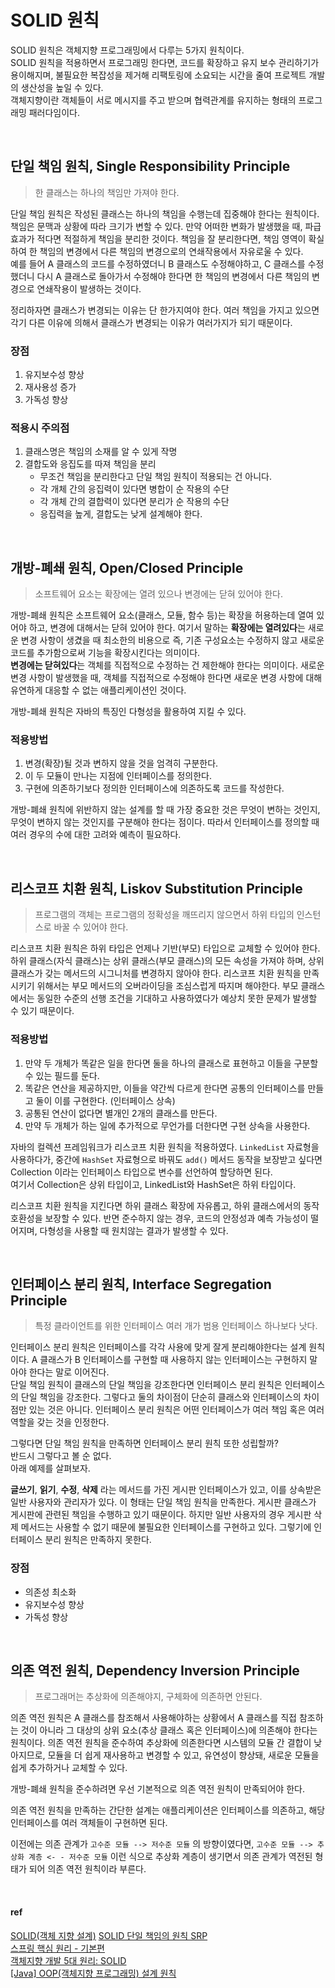 # SOLID 원칙


SOLID 원칙은 객체지향 프로그래밍에서 다루는 5가지 원칙이다.  
SOLID 원칙을 적용하면서 프로그래밍 한다면, 코드를 확장하고 유지 보수 관리하기가 용이해지며,
불필요한 복잡성을 제거해 리팩토링에 소요되는 시간을 줄여 프로젝트 개발의 생산성을 높일 수 있다.  
객체지향이란 객체들이 서로 메시지를 주고 받으며 협력관계를 유지하는 형태의 프로그래밍 패러다임이다.  


<br>

## 단일 책임 원칙, Single Responsibility Principle

> 한 클래스는 하나의 책임만 가져야 한다.

단일 책임 원칙은 작성된 클래스는 하나의 책임을 수행는데 집중해야 한다는 원칙이다.  
책임은 문맥과 상황에 따라 크기가 변할 수 있다. 만약 어떠한 변화가 발생했을 때,
파급 효과가 적다면 적절하게 책임을 분리한 것이다. 책임을 잘 분리한다면, 
책임 영역이 확실하여 한 책임의 변경에서 다른 책임의 변경으로의 연쇄작용에서 자유로울 수 있다.  
예를 들어 A 클래스의 코드를 수정하였더니 B 클래스도 수정해야하고, C 클래스를 수정했더니 다시 A 
클래스로 돌아가서 수정해야 한다면 한 책임의 변경에서 다른 책임의 변경으로 연쇄작용이 발생하는 것이다.  

정리하자면 클래스가 변경되는 이유는 단 한가지여야 한다. 여러 책임을 가지고 있으면 각기 다른 
이유에 의해서 클래스가 변경되는 이유가 여러가지가 되기 때문이다. 

### 장점

1. 유지보수성 향상
2. 재사용성 증가
3. 가독성 향상


### 적용시 주의점

1. 클래스명은 책임의 소재를 알 수 있게 작명
2. 결합도와 응집도를 따져 책임을 분리
   - 무조건 책임을 분리한다고 단일 책임 원칙이 적용되는 건 아니다. 
   - 각 개체 간의 응집력이 있다면 병합이 순 작용의 수단
   - 각 개체 간의 결합력이 있다면 분리가 순 작용의 수단
   - 응집력을 높게, 결합도는 낮게 설계해야 한다.

<br>

## 개방-폐쇄 원칙, Open/Closed Principle

> 소프트웨어 요소는 확장에는 열려 있으나 변경에는 닫혀 있어야 한다. 

개방-폐쇄 원칙은 소프트웨어 요소(클래스, 모듈, 함수 등)는 확장을 허용하는데 열여 있어야 하고, 변경에 
대해서는 닫혀 있어야 한다. 
여기서 말하는 **확장에는 열려있다**는 새로운 변경 사항이 생겼을 때 최소한의 비용으로 즉, 기존 구성요소는 수정하지
않고 새로운 코드를 추가함으로써 기능을 확장시킨다는 의미이다.  
**변경에는 닫혀있다**는 객체를 직접적으로 수정하는 건 제한해야 한다는 의미이다. 새로운 변경 사항이 발생했을 때,
객체를 직접적으로 수정해야 한다면 새로운 변경 사항에 대해 유연하게 대응할 수 없는 애플리케이션인 것이다.  

개방-폐쇄 원칙은 자바의 특징인 다형성을 활용하여 지킬 수 있다. 

### 적용방법

1. 변경(확장)될 것과 변하지 않을 것을 엄격히 구분한다.
2. 이 두 모듈이 만나는 지점에 인터페이스를 정의한다.
3. 구현에 의존하기보다 정의한 인터페이스에 의존하도록 코드를 작성한다. 

개방-폐쇄 원칙에 위반하지 않는 설계를 할 때 가장 중요한 것은 무엇이 변하는 것인지, 무엇이 변하지 
않는 것인지를 구분해야 한다는 점이다. 따라서 인터페이스를 정의할 때 여러 경우의 수에 대한 고려와 예측이
필요하다.

<br>

## 리스코프 치환 원칙, Liskov Substitution Principle

> 프로그램의 객체는 프로그램의 정확성을 깨뜨리지 않으면서 하위 타입의 인스턴스로 바꿀 수 있어야 한다. 

리스코프 치환 원칙은 하위 타입은 언제나 기반(부모) 타입으로 교체할 수 있어야 한다. 하위 클래스(자식 클래스)는 
상위 클래스(부모 클래스)의 모든 속성을 가져야 하며, 상위 클래스가 갖는 메서드의 시그니처를 변경하지
않아야 한다. 리스코프 치환 원칙을 만족시키기 위해서는 부모 메서드의 오버라이딩을 조심스럽게 따지며
해야한다. 부모 클래스에서는 동일한 수준의 선행 조건을 기대하고 사용하였다가 예상치 못한 문제가 발생할 수 
있기 때문이다.  


### 적용방법

1. 만약 두 개체가 똑같은 일을 한다면 둘을 하나의 클래스로 표현하고 이들을 구분할 수 있는 필드를 둔다.
2. 똑같은 연산을 제공하지만, 이들을 약간씩 다르게 한다면 공통의 인터페이스를 만들고 둘이 이를 구현한다. (인터페이스 상속)
3. 공통된 연산이 없다면 별개인 2개의 클래스를 만든다.
4. 만약 두 개체가 하는 일에 추가적으로 무언가를 더한다면 구현 상속을 사용한다. 

자바의 컬렉션 프레임워크가 리스코프 치환 원칙을 적용하였다. `LinkedList` 자료형을 사용하다가,
중간에 `HashSet` 자료형으로 바꿔도 `add()` 메서드 동작을 보장받고 싶다면 Collection 이라는 
인터페이스 타입으로 변수를 선언하여 할당하면 된다.  
여기서 Collection은 상위 타입이고, LinkedList와 HashSet은 하위 타입이다.  

리스코프 치환 원칙을 지킨다면 하위 클래스 확장에 자유롭고, 하위 클래스에서의 동작 호환성을 
보장할 수 있다. 반면 준수하지 않는 경우, 코드의 안정성과 예측 가능성이 떨어지며, 다형성을 사용할 때
원치않는 결과가 발생할 수 있다.

<br>

## 인터페이스 분리 원칙, Interface Segregation Principle

> 특정 클라이언트를 위한 인터페이스 여러 개가 범용 인터페이스 하나보다 낫다. 

인터페이스 분리 원칙은 인터페이스를 각각 사용에 맞게 잘게 분리해야한다는 설계 원칙이다. A 클래스가 
B 인터페이스를 구현할 때 사용하지 않는 인터페이스는 구현하지 말아야 한다는 말로 이어진다.  
단일 책임 원칙이 클래스의 단일 책임을 강조한다면 인터페이스 분리 원칙은 인터페이스의 단일 책임을 강조한다. 
그렇다고 둘의 차이점이 단순히 클래스와 인터페이스의 차이점만 있는 것은 아니다. 인터페이스 분리 원칙은 
어떤 인터페이스가 여러 책임 혹은 여러 역할을 갖는 것을 인정한다.  

그렇다면 단일 책임 원칙을 만족하면 인터페이스 분리 원칙 또한 성립할까?  
반드시 그렇다고 볼 순 없다.  
아래 예제를 살펴보자.  

**글쓰기**, **읽기**, **수정**, **삭제** 라는 메서드를 가진 게시판 인터페이스가 있고, 
이를 상속받은 일반 사용자와 관리자가 있다. 이 형태는 단일 책임 원칙을 만족한다. 게시판 클래스가 
게시판에 관련된 책임을 수행하고 있기 때문이다. 하지만 일반 사용자의 경우 게시판 삭제 메서드는 사용할 수
없기 때문에 불필요한 인터페이스를 구현하고 있다. 그렇기에 인터페이스 분리 원칙은 만족하지 못한다.  


### 장점

* 의존성 최소화
* 유지보수성 향상
* 가독성 향상


<br>

## 의존 역전 원칙, Dependency Inversion Principle

> 프로그래머는 추상화에 의존해야지, 구체화에 의존하면 안된다. 

의존 역전 원칙은 A 클래스를 참조해서 사용해야하는 상황에서 A 클래스를 직접 참조하는 것이 아니라 그 대상의
상위 요소(추상 클래스 혹은 인터페이스)에 의존해야 한다는 원칙이다. 의존 역전 원칙을 준수하여 
추상화에 의존한다면 시스템의 모듈 간 결합이 낮아지므로, 모듈을 더 쉽게 재사용하고 변경할 수 있고, 
유연성이 향상돼, 새로운 모듈을 쉽게 추가하거나 교체할 수 있다.  

개방-폐쇄 원칙을 준수하려면 우선 기본적으로 의존 역전 원칙이 만족되어야 한다. 

의존 역전 원칙을 만족하는 간단한 설계는 애플리케이션은 인터페이스를 의존하고, 해당 인터페이스를 
여러 객체들이 구현하면 된다.  

이전에는 의존 관계가 `고수준 모듈 --> 저수준 모듈` 의 방향이였다면,
`고수준 모듈 --> 추상화 계층 <- - 저수준 모듈` 이런 식으로 추상화 계층이 생기면서 의존 관계가
역전된 형태가 되어 의존 역전 원칙이라 부른다.  


<br>



#### ref

[SOLID(객체 지향 설계)](https://ko.wikipedia.org/wiki/SOLID_(%EA%B0%9D%EC%B2%B4_%EC%A7%80%ED%96%A5_%EC%84%A4%EA%B3%84))  
[SOLID 단일 책임의 원칙 SRP](https://youtu.be/5UGjfLFEP9s?si=a31_nUMAWxMzN9NC)  
[스프링 핵심 원리 - 기본편](https://www.inflearn.com/course/%EC%8A%A4%ED%94%84%EB%A7%81-%ED%95%B5%EC%8B%AC-%EC%9B%90%EB%A6%AC-%EA%B8%B0%EB%B3%B8%ED%8E%B8)  
[객체지향 개발 5대 원리: SOLID](https://www.nextree.co.kr/p6960/)  
[[Java] OOP(객체지향 프로그래밍) 설계 원칙](https://gmlwjd9405.github.io/2018/07/05/oop-solid.html)  
